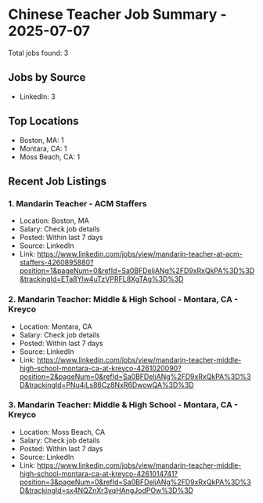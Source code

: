 # Chinese Teacher Job Summary - 2025-07-07

Total jobs found: 3

## Jobs by Source

- LinkedIn: 3

## Top Locations

- Boston, MA: 1
- Montara, CA: 1
- Moss Beach, CA: 1

## Recent Job Listings

### 1. Mandarin Teacher - ACM Staffers
- Location: Boston, MA
- Salary: Check job details
- Posted: Within last 7 days
- Source: LinkedIn
- Link: https://www.linkedin.com/jobs/view/mandarin-teacher-at-acm-staffers-4260895880?position=1&pageNum=0&refId=Sa0BFDeljANg%2FD9xRxQkPA%3D%3D&trackingId=ETa8Ylw4uTzVPRFL8XgTAg%3D%3D

### 2. Mandarin Teacher: Middle & High School - Montara, CA - Kreyco
- Location: Montara, CA
- Salary: Check job details
- Posted: Within last 7 days
- Source: LinkedIn
- Link: https://www.linkedin.com/jobs/view/mandarin-teacher-middle-high-school-montara-ca-at-kreyco-4261020090?position=2&pageNum=0&refId=Sa0BFDeljANg%2FD9xRxQkPA%3D%3D&trackingId=PNu4iLs86Cz8NxR6DwowQA%3D%3D

### 3. Mandarin Teacher: Middle & High School - Montara, CA - Kreyco
- Location: Moss Beach, CA
- Salary: Check job details
- Posted: Within last 7 days
- Source: LinkedIn
- Link: https://www.linkedin.com/jobs/view/mandarin-teacher-middle-high-school-montara-ca-at-kreyco-4261014741?position=3&pageNum=0&refId=Sa0BFDeljANg%2FD9xRxQkPA%3D%3D&trackingId=sx4NQZnXr3yqHAngJodPOw%3D%3D

